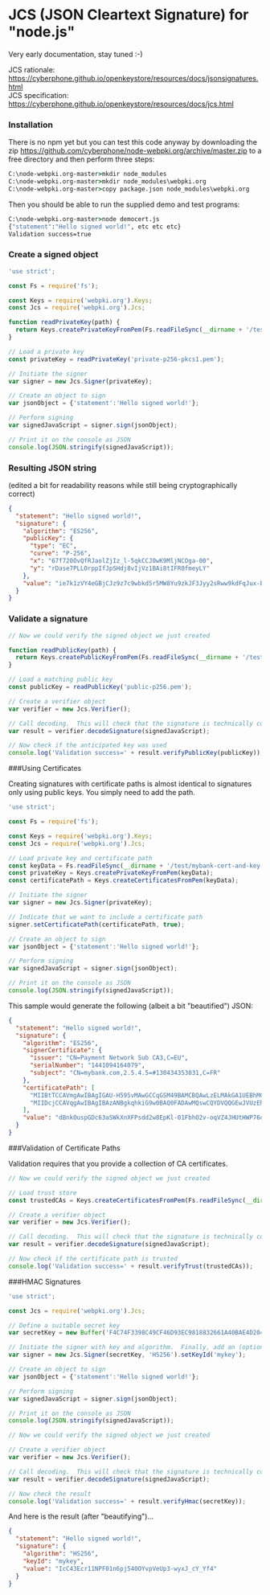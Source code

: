 # JCS (JSON Cleartext Signature) for "node.js"

Very early documentation, stay tuned :-)

JCS rationale: https://cyberphone.github.io/openkeystore/resources/docs/jsonsignatures.html<br>
JCS specification: https://cyberphone.github.io/openkeystore/resources/docs/jcs.html

### Installation

There is no npm yet but you can test this code anyway by downloading the zip
https://github.com/cyberphone/node-webpki.org/archive/master.zip
to a free directory and then perform three steps:
```bat
C:\node-webpki.org-master>mkdir node_modules
C:\node-webpki.org-master>mkdir node_modules\webpki.org
C:\node-webpki.org-master>copy package.json node_modules\webpki.org
```

Then you should be able to run the supplied demo and test programs:
```bat
C:\node-webpki.org-master>node democert.js
{"statement":"Hello signed world!", etc etc etc}
Validation success=true
```

### Create a signed object

```JavaScript
'use strict';

const Fs = require('fs');

const Keys = require('webpki.org').Keys;
const Jcs = require('webpki.org').Jcs;

function readPrivateKey(path) {
  return Keys.createPrivateKeyFromPem(Fs.readFileSync(__dirname + '/test/' + path));
}

// Load a private key
const privateKey = readPrivateKey('private-p256-pkcs1.pem');

// Initiate the signer
var signer = new Jcs.Signer(privateKey);

// Create an object to sign
var jsonObject = {'statement':'Hello signed world!'};

// Perform signing
var signedJavaScript = signer.sign(jsonObject);

// Print it on the console as JSON
console.log(JSON.stringify(signedJavaScript));
```

### Resulting JSON string
(edited a bit for readability reasons while still being cryptographically correct)

```json
{
  "statement": "Hello signed world!",
  "signature": {
    "algorithm": "ES256",
    "publicKey": {
      "type": "EC",
      "curve": "P-256",
      "x": "67f720OvQfRJaolZjIz_l-5qkCCJ0wK9MljNCOga-00",
      "y": "rDase7PLLOrppIfJpSHdj8vIjVz1BAi8tIFR0fmeyLY"
    },
    "value": "ie7k1zVY4eGBjCJz9z7c9wbkd5r5MW8Yu9zkJF3Jyy2sRww9kdFqJux-BiK02FCnBTn43Pz4NQMdlScIP9NhVA"
  }
}
```

### Validate a signature

```javascript
// Now we could verify the signed object we just created

function readPublicKey(path) {
  return Keys.createPublicKeyFromPem(Fs.readFileSync(__dirname + '/test/' + path));
}

// Load a matching public key
const publicKey = readPublicKey('public-p256.pem');

// Create a verifier object
var verifier = new Jcs.Verifier();

// Call decoding.  This will check that the signature is technically correct
var result = verifier.decodeSignature(signedJavaScript);

// Now check if the anticipated key was used
console.log('Validation success=' + result.verifyPublicKey(publicKey));
```

###Using Certificates

Creating signatures with certificate paths is almost identical to
signatures only using public keys.  You simply need to add the path.

```javascript
'use strict';

const Fs = require('fs');

const Keys = require('webpki.org').Keys;
const Jcs = require('webpki.org').Jcs;

// Load private key and certificate path
const keyData = Fs.readFileSync(__dirname + '/test/mybank-cert-and-key-p256.pem');
const privateKey = Keys.createPrivateKeyFromPem(keyData);
const certificatePath = Keys.createCertificatesFromPem(keyData);

// Initiate the signer
var signer = new Jcs.Signer(privateKey);

// Indicate that we want to include a certificate path
signer.setCertificatePath(certificatePath, true);

// Create an object to sign
var jsonObject = {'statement':'Hello signed world!'};

// Perform signing
var signedJavaScript = signer.sign(jsonObject);

// Print it on the console as JSON
console.log(JSON.stringify(signedJavaScript));

```

This sample would generate the following (albeit a bit "beautified") JSON:

```json
{
  "statement": "Hello signed world!",
  "signature": {
    "algorithm": "ES256",
    "signerCertificate": {
      "issuer": "CN=Payment Network Sub CA3,C=EU",
      "serialNumber": "1441094164079",
      "subject": "CN=mybank.com,2.5.4.5=#130434353031,C=FR"
    },
    "certificatePath": [
      "MIIBtTCCAVmgAwIBAgIGAU-H595vMAwGCCqGSM49BAMCBQAwLzELMAkGA1UEBhMCRVUxIDAeBgNVBAMTF1BheW1lbnQgTmV0d29yayBTdWIgQ0EzMB4XDTE0MDEwMTAwMDAwMFoXDTIwMDcxMDA5NTk1OVowMTELMAkGA1UEBhMCRlIxDTALBgNVBAUTBDQ1MDExEzARBgNVBAMTCm15YmFuay5jb20wWTATBgcqhkjOPQIBBggqhkjOPQMBBwNCAASjhSNHJyRmQi5U-r7WkNns0D6b1n1gQybglCvyXgIA2RCSJXJKHZrw37giKmGqX-4cXU3x__zOQXN1U48VAwNvo10wWzAJBgNVHRMEAjAAMA4GA1UdDwEB_wQEAwIHgDAdBgNVHQ4EFgQUOdV3H3r6TufkQh-dqhcXMrjUY2kwHwYDVR0jBBgwFoAUy0fdXq1oJ6GFAJo10qx609KDARAwDAYIKoZIzj0EAwIFAANIADBFAiEAluqzuTTzVBG74AoALaWRsRn9QALg2N6C3sIlztm6sPoCID1ZnGnTrhz-CodxuGvg7fkOVfdffdSuEdyhQXemGtT4",
      "MIIDcjCCAVqgAwIBAgIBAzANBgkqhkiG9w0BAQ0FADAwMQswCQYDVQQGEwJVUzEhMB8GA1UEAxMYUGF5bWVudCBOZXR3b3JrIFJvb3QgQ0ExMB4XDTEyMDcxMDEwMDAwMFoXDTI1MDcxMDA5NTk1OVowLzELMAkGA1UEBhMCRVUxIDAeBgNVBAMTF1BheW1lbnQgTmV0d29yayBTdWIgQ0EzMFkwEwYHKoZIzj0CAQYIKoZIzj0DAQcDQgAEcX8CYrYFoQhPbTci93W5qyCx0i0H-FvmXIvH5XNBlnNLfPkRacqn0PRFNn4Z4o3BVxI3x5yob9C7FqpKslcCgKNjMGEwDwYDVR0TAQH_BAUwAwEB_zAOBgNVHQ8BAf8EBAMCAQYwHQYDVR0OBBYEFMtH3V6taCehhQCaNdKsetPSgwEQMB8GA1UdIwQYMBaAFELvwS_Fk7IfHMWJeu-yhGdM-5EiMA0GCSqGSIb3DQEBDQUAA4ICAQBNQdIOSU2fB5JjCO9Q0mCfOxDXFihMKSiOanAJ_r2rxGN7Uprw32JPsJnQhuxbrwmniKgCmBVD6Jak4GtHSLVvJPjpf_Pe7pUbyMb6iNNeV3SmJvsHoE2m5WdSGxjIPxK4NOBv3Mm3Ib1_kxyVceegHEHRUk5IXyQUNV1sUsxIypELjC8bAIvnMj_J1FlP8nsfehbibT3XH04uvX9dgNGexpz8BDLa0fEpLzrKoyMtUbSwg88_WsdPnkvp1fhiwCF9GpIHwsXi3Nv-Wdgdyn-hKFQe6sP2FmsPDiI2qWqX7fEs0VN5Uo2oI5Q2T6673JiZnkycXYLNIRpc06KSTcs8B45u5NMAyvLx3l4S8My-HK4nfiqbF3TPVGJkq4aXAAZnhVcQTrO71tQ0BJMibKjz6sylBEnhlFQs3ICcesaGVXV3JVbwtf_OkAUUUduYWOmUZU5ng3vNJV0ofqfvoNcBlVsrWpFNqImy2-icUxiad_8--ortiq4WG594Ap52CqXt7K8UcZaMLDAj2COOmo1gy9iUjzgyzSqnYye2Gqr72ts5jd8B8wkM1rM0JDM6DvCyJgHVvc8VTNE7Mt2Mu9XsofQkdLdDgrPuo6AV88g1BGk7cY0FJMJFoBAlrj98A4KslbeGBV7AUGuzvS-w1VA6dRH6_5Fv2eSHXW6pzA_D8Q"
    ],
    "value": "dBnkOuspGDc63aSWkXnXFPsdd2w8EpKl-01FbhO2v-oqVZ4JHUtHWP76qX04DqUJJWKy8Kw47jmKpAwkET2O0w"
  }
}
```

###Validation of Certificate Paths

Validation requires that you provide a collection of CA certificates.

```javascript
// Now we could verify the signed object we just created

// Load trust store
const trustedCAs = Keys.createCertificatesFromPem(Fs.readFileSync(__dirname + '/test/payment-network-ca.pem'));

// Create a verifier object
var verifier = new Jcs.Verifier();

// Call decoding.  This will check that the signature is technically correct
var result = verifier.decodeSignature(signedJavaScript);

// Now check if the certificate path is trusted
console.log('Validation success=' + result.verifyTrust(trustedCAs));
```

###HMAC Signatures

```javascript
'use strict';

const Jcs = require('webpki.org').Jcs;

// Define a suitable secret key
var secretKey = new Buffer('F4C74F3398C49CF46D93EC9818832661A40BAE4D204D75503614102074346909', 'hex');

// Initiate the signer with key and algorithm.  Finally, add an (optional) keyId
var signer = new Jcs.Signer(secretKey, 'HS256').setKeyId('mykey');

// Create an object to sign
var jsonObject = {'statement':'Hello signed world!'};

// Perform signing
var signedJavaScript = signer.sign(jsonObject);

// Print it on the console as JSON
console.log(JSON.stringify(signedJavaScript));

// Now we could verify the signed object we just created

// Create a verifier object
var verifier = new Jcs.Verifier();

// Call decoding.  This will check that the signature is technically correct
var result = verifier.decodeSignature(signedJavaScript);

// Now check the result
console.log('Validation success=' + result.verifyHmac(secretKey));
```

And here is the result (after "beautifying")... 

```json
{
  "statement": "Hello signed world!",
  "signature": {
    "algorithm": "HS256",
    "keyId": "mykey",
    "value": "IcC43Ecr11NPF01n6pj540OYvpVeUp3-wyxJ_cY_Yf4"
  }
}
```
